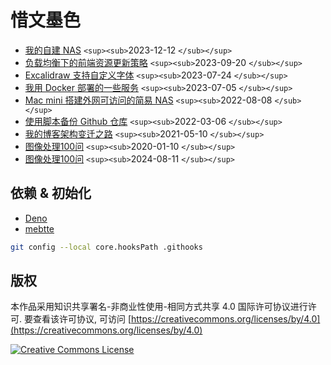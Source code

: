 # 惜文墨色

- [我的自建 NAS](https://cyzyzg.github.io/my_nas) `<sup><sub>`2023-12-12 `</sub></sup>`
- [负载均衡下的前端资源更新策略](https://cyzyzg.github.io/update_strategy_of_front_end_assets_under_the_load_balancing) `<sup><sub>`2023-09-20 `</sub></sup>`
- [Excalidraw 支持自定义字体](https://cyzyzg.github.io/excalidraw_with_custom_font) `<sup><sub>`2023-07-24 `</sub></sup>`
- [我用 Docker 部署的一些服务](https://cyzyzg.github.io/my_services_deployed_by_docker) `<sup><sub>`2023-07-05 `</sub></sup>`
- [Mac mini 搭建外网可访问的简易 NAS](https://cyzyzg.github.io/remote_accessible_nas_by_mac_mini) `<sup><sub>`2022-08-08 `</sub></sup>`
- [使用脚本备份 Github 仓库](https://cyzyzg.github.io/use_script_to_backup_github_repository) `<sup><sub>`2022-03-06 `</sub></sup>`
- [我的博客架构变迁之路](https://cyzyzg.github.io/migration_of_my_blog_structure) `<sup><sub>`2021-05-10 `</sub></sup>`
- [图像处理100问](https://cyzyzg.github.io/imageprocessing100Wen) `<sup><sub>`2020-01-10 `</sub></sup>`
- [图像处理100问](https://cyzyzg.github.io/Pytorch_learning) `<sup><sub>`2024-08-11 `</sub></sup>`

## 依赖 & 初始化

- [Deno](https://deno.com)
- [mebtte](https://github.com/mebtte/animal-photosynthesis)

```sh
git config --local core.hooksPath .githooks
```

## 版权

本作品采用知识共享署名-非商业性使用-相同方式共享 4.0 国际许可协议进行许可. 要查看该许可协议, 可访问 [https://creativecommons.org/licenses/by/4.0](https://creativecommons.org/licenses/by/4.0)

<a rel="license" href="http://creativecommons.org/licenses/by-nc-sa/4.0/"><img alt="Creative Commons License" style="border-width:0" src="https://i.creativecommons.org/l/by-nc-sa/4.0/88x31.png" /></a>
